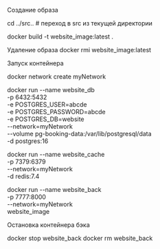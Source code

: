 Создание образа

cd ../src.. # переход в src из текущей директории

docker build -t website_image:latest .

Удаление образа
docker rmi website_image:latest


Запуск контейнера

docker network create myNetwork

docker run --name website_db \
    -p 6432:5432 \
    -e POSTGRES_USER=abcde \
    -e POSTGRES_PASSWORD=abcde \
    -e POSTGRES_DB=website \
    --network=myNetwork \
    --volume pg-booking-data:/var/lib/postgresql/data \
    -d postgres:16

docker run --name website_cache \
    -p 7379:6379 \
    --network=myNetwork \
    -d redis:7.4

docker run --name website_back \
    -p 7777:8000 \
    --network=myNetwork \
    website_image

Остановка контейнера бэка

docker stop website_back
docker rm website_back